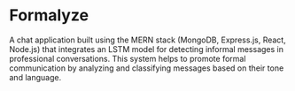 # Formalyze
A chat application built using the MERN stack (MongoDB, Express.js, React, Node.js) that integrates an LSTM model for detecting informal messages in professional conversations. This system helps to promote formal communication by analyzing and classifying messages based on their tone and language.
